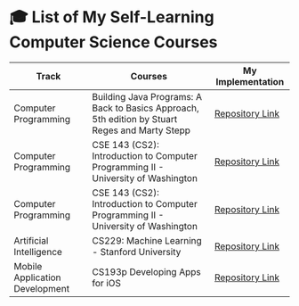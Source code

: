 # 🎓 List of My Self-Learning Computer Science Courses


| Track                  | Courses                                                                                            | My Implementation |
| -----------            | -----------                                                                                        |------         |
|  Computer Programming  | Building Java Programs: A Back to Basics Approach, 5th edition by Stuart Reges and Marty Stepp     |[Repository Link](https://github.com/hoduchieu01/Computer-Programming) |
|  Computer Programming  | CSE 143 (CS2): Introduction to Computer Programming II - University of Washington                  |[Repository Link](https://github.com/hoduchieu01/Computer-Programming) |
|  Computer Programming  | CSE 143 (CS2): Introduction to Computer Programming II - University of Washington                  |[Repository Link](https://github.com/hoduchieu01/Computer-Programming) |
|  Artificial Intelligence  | CS229: Machine Learning - Stanford University                                                   |[Repository Link](https://github.com/hoduchieu01/CS229-Machine-Learning) |
|  Mobile Application Development | CS193p Developing Apps for iOS                                                            |[Repository Link](https://github.com/hoduchieu01/CS193p-Developing-Apps-for-iOS)|